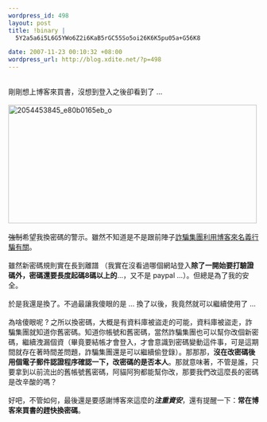 ```yaml
--- 
wordpress_id: 498
layout: post
title: !binary |
  5Y2a5a6i5L6G5YWo6Z2i6KaB5rGC55So5oi26K6K5pu05a+G56K8

date: 2007-11-23 00:10:32 +08:00
wordpress_url: http://blog.xdite.net/?p=498
---
```

<br />剛剛想上博客來買書，沒想到登入之後卻看到了 ...<br /><br /><a href="http://www.flickr.com/photos/14765209@N00/2054462701/" title="Flickr 上 xuitejoke 的 2054453845_e80b0165eb_o"><img src="http://farm3.static.flickr.com/2010/2054462701_692d2b21de.jpg" alt="2054453845_e80b0165eb_o" height="238" width="500" /></a><br /><br /><strike>強制</strike>希望我換密碼的警示。雖然不知道是不是跟前陣子<a href="http://news.chinatimes.com/2007Cti/2007Cti-News/2007Cti-News-Content/0,4521,130503+132007111900916,00.html">詐騙集團利用博客來名義行騙有關</a>。<br /><br />雖然新密碼規則實在長到離譜 （我實在沒看過哪個網站登入<b>除了一開始要打驗證碼外，密碼還要長度起碼8碼以上的</b>...，又不是 paypal ...）。但總是為了我的安全。<br /><br />於是我還是換了。不過最讓我傻眼的是 ... 換了以後，我竟然就可以繼續使用了 ...<br /><br />為啥傻眼呢 ? 之所以換密碼，大概是有資料庫被盜走的可能，資料庫被盜走，詐騙集團就知道你舊密碼。知道你帳號和舊密碼，當然詐騙集團也可以幫你改個新密碼，繼續洩漏個資（畢竟要結帳才會登入，才會意識到密碼變動這件事，可是這期間就存在著時間差問題，詐騙集團還是可以繼續偷登錄）。那那那，<b>沒在改密碼後用個電子郵件認證程序確認一下，改密碼的是否本人</b>。那就意味著，不管是誰，只要拿到以前流出的舊帳號舊密碼，阿貓阿狗都能幫你改，那要我們改這麼長的密碼是改辛酸的嗎？<br /><br />好吧，不管如何，最後還是要感謝博客來這麼的<b>*注重資安*</b>，還有提醒一下：<b>常在博客來買書的趕快換密碼</b>。<br /><br /><br /><br />
